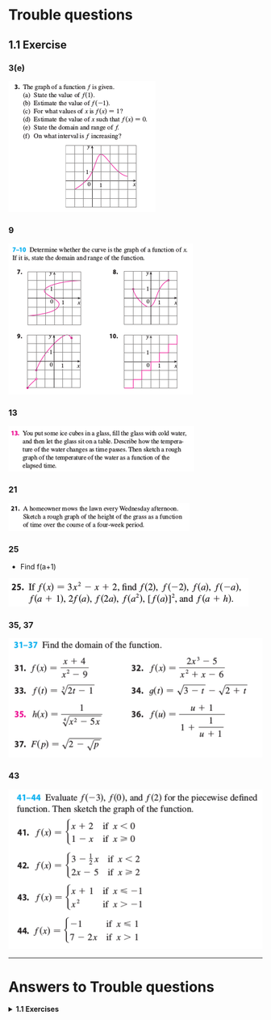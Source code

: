 # Trouble questions

## 1.1 Exercise

### 3(e)

![1.1_3](../pics/01_FunctionsAndModels_1_1_3.png)

### 9

![1.1_9](../pics/01_FunctionsAndModels_1_1_9.png)

### 13

![1.1_13](../pics/01_FunctionsAndModels_1_1_13.png)

### 21

![1.1_21](../pics/01_FunctionsAndModels_1_1_21.png)

### 25

* Find f(a+1)

![1.1_25](../pics/01_FunctionsAndModels_1_1_25.png)

### 35, 37

![1.1_31-37](../pics/01_FunctionsAndModels_1_1_31-37.png)

### 43

![1.1_43](../pics/01_FunctionsAndModels_1_1_43.png)

---

# Answers to Trouble questions

<details>
<summary><strong>1.1 Exercises</strong></summary>

* 3e

  TODO

* 9

  TODO

* 13

  TODO

* 21

  TODO

* 25

  TODO

* 35

  TODO

* 37

  TODO

* 43

  TODO

</details>
